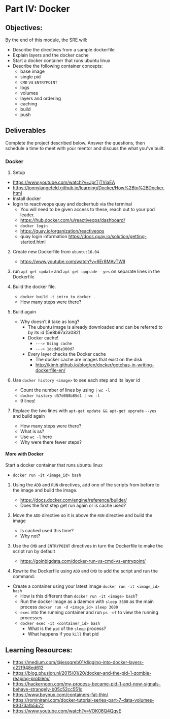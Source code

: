 # Part IV: Docker

## Objectives:
By the end of this module, the SRE will:
- Describe the directives from a sample dockerfile
- Explain layers and the docker cache
- Start a docker container that runs ubuntu linux
- Describe the following container concepts:
  - base image
  - single pid
  - `CMD` vs `ENTRYPOINT`
  - logs
  - volumes
  - layers and ordering
  - caching
  - build
  - push

## Deliverables
Complete the project described below. Answer the questions, then schedule a time to meet with your mentor and discuss the what you've built.  

### Docker
  1. Setup
  - https://www.youtube.com/watch?v=JprTjTViaEA
  - https://jonnylangefeld.github.io/learning/Docker/How%2Bto%2BDocker.html
  - Install docker
  - login to reactiveops quay and dockerhub via the terminal
    - You will need to be given access to these, reach out to your pod leader.
    - https://hub.docker.com/u/reactiveops/dashboard/
    - `docker login`
    - https://quay.io/organization/reactiveops
    - quay login information https://docs.quay.io/solution/getting-started.html

  2. Create new Dockerfile from `ubuntu:16.04` 
  
     - https://www.youtube.com/watch?v=6Er8MAvTWlI

  3. run  `apt-get update` and `apt-get upgrade` `--yes` on separate lines in the Dockerfile
  4. Build the docker file.  
      - `docker build -t intro_to_docker .`
      - How many steps were there?
  5. Build again
      - Why doesn’t it take as long?
        - The ubuntu image is already downloaded and can be referred to by its id (5e8b97a2a082)
        - Docker cache!
          - `---> Using cache`
          -  `---> 1dcd45e300d7`
        - Every layer checks the Docker cache
          - The docker cache are images that exist on the disk
          - http://kimh.github.io/blog/en/docker/gotchas-in-writing-dockerfile-en/
  6. Use `docker history <image>` to see each step and its layer id
      - Count the number of lines by using `|` `wc -l`
      - `docker history d57d088b85d1 | wc -l`
      - 9 lines!
  7. Replace the two lines with `apt-get update && apt-get upgrade` `--yes` and build again
      - How many steps were there?
      - What is `&&`?
      - Use `wc -l` here
      - Why were there fewer steps?

#### More with Docker
Start a docker container that runs ubuntu linux
  - `docker run -it <image_id> bash`

1.  Using the `ADD` and `RUN` directives, add one of the scripts from before to the image and build the image.
    - https://docs.docker.com/engine/reference/builder/
    - Does the first step get run again or is cache used?

2. Move the `ADD` directive so it is above the `RUN` directive and build the image
    - Is cached used this time?
    - Why not?
3. Use the `CMD` and `ENTRYPOINT` directives in turn the Dockerfile to make the script run by default
    - https://goinbigdata.com/docker-run-vs-cmd-vs-entrypoint/
4. Rewrite the Dockerfile using `ADD`  and `CMD` to add the script and run the command.  

- Create a container using your latest image
`docker run -it <image_id> bash`
  - How is this different than `docker run -it <image> bash`?
  - Run the docker image as a daemon with `sleep 3600` as the main process
  `docker run -d <image_id> sleep 3600`
  - `exec` into the running container and run `ps -ef` to view the running processes
  - `docker exec -it <container_id> bash`
    - What is the `pid` of the `sleep` process?
    - What happens if you `kill` that pid

## Learning Resources:

- https://medium.com/@jessgreb01/digging-into-docker-layers-c22f948ed612
- https://blog.phusion.nl/2015/01/20/docker-and-the-pid-1-zombie-reaping-problem/
- https://hackernoon.com/my-process-became-pid-1-and-now-signals-behave-strangely-b05c52cc551c
- https://www.boynux.com/containers-fat-thin/
- https://rominirani.com/docker-tutorial-series-part-7-data-volumes-93073a1b5b72
- https://www.youtube.com/watch?v=VOK06Q4QqvE
